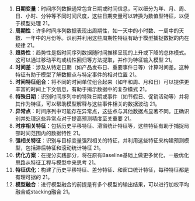 1. **日期变量**：时间序列数据通常包含日期或时间信息，可以细分为年、月、周、日、小时、分钟等不同时间尺度，这些日期变量可以转换为数值型特征，以便于模型处理 21。
2. **周期性**：许多时间序列数据表现出周期性，如一天中的小时数、一周中的天数、一年中的月份等。识别并利用这些周期性特征有助于模型捕捉数据的内在规律 21。
3. **趋势性**：趋势性是指时间序列数据随时间推移呈现的上升或下降的总体模式。这可以通过移动平均或线性回归等方法提取，并作为特征输入模型 21。
4. **时间差**：涉及从特定日期（如产品发布日、重要事件日等）计算时间差。这种特征有助于模型了解数据点与特定事件的相对位置 21。
5. **时间特征组合**：将不同的时间单位组合起来（如年和周、月和日）可以提供更丰富的时间上下文信息，有助于揭示数据中的复杂模式 21。
6. **特殊日期**：识别时间序列中的特殊日期或事件（如节假日、促销活动等）并将其作为特征，可以帮助模型解释与这些事件相关的数据波动 21。
7. **异常点**：时间序列中可能存在异常点，这些点与其他数据点显著不同。正确识别并处理这些异常点对于提高预测精度至关重要 21。
8. **时序相关特征**：包括历史平移特征、滑窗统计特征等，这些特征有助于捕捉局部时间范围内的数据特性 21。
9. **强相关特征**：识别与目标变量强烈相关的特征，并利用这些特征来构建预测模型，包括滞后特征和滚动统计特征 21。
10. **优化方案**：在提分实践部分，将在原有Baseline基础上做更多优化，一般优化思路从特征工程与模型中来思考 21。
11. **特征优化**：构建了历史平移特征、差分特征、和窗口统计特征，每种特征都是有理可据的 21。
12. **模型融合**：进行模型融合的前提是有多个模型的输出结果，可以进行加权平均融合或stacking融合 21。